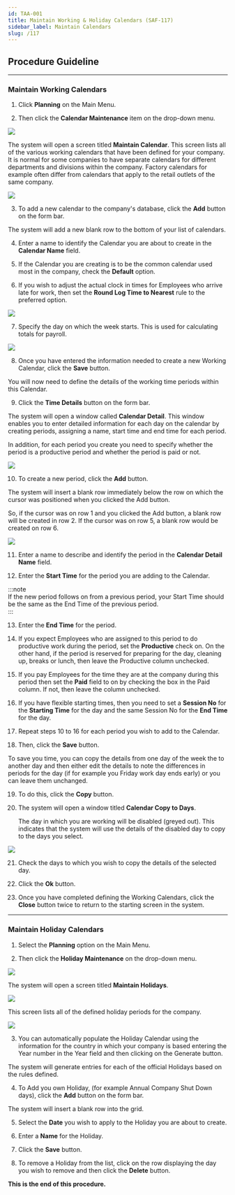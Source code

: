 ```yaml
---
id: TAA-001
title: Maintain Working & Holiday Calendars (SAF-117)
sidebar_label: Maintain Calendars
slug: /117
---
```


## Procedure Guideline
___  

### Maintain Working Calendars  

1.  Click **Planning** on the Main Menu.  

2.  Then click the **Calendar Maintenance** item on the drop-down menu.  

![](../static/img/docs/TAA-001/image1.jpg)  

The system will open a screen titled **Maintain Calendar**. This screen
lists all of the various working calendars that have been defined for
your company. It is normal for some companies to have separate
calendars for different departments and divisions within the company.
Factory calendars for example often differ from calendars that apply
to the retail outlets of the same company.  

![](../static/img/docs/TAA-001/image3.jpg)  

3.  To add a new calendar to the company's database, click the **Add**
    button on the form bar.  

The system will add a new blank row to the bottom of your list of
calendars.  

4.  Enter a name to identify the Calendar you are about to create in the
    **Calendar Name** field.  

5.  If the Calendar you are creating is to be the common calendar used
    most in the company, check the **Default** option.  

6.  If you wish to adjust the actual clock in times for Employees who
    arrive late for work, then set the **Round Log Time to Nearest** rule to
    the preferred option.  

![](../static/img/docs/TAA-001/image5.jpg)  

7.  Specify the day on which the week starts. This is used for
    calculating totals for payroll.  

![](../static/img/docs/TAA-001/image7.jpg)  

8.  Once you have entered the information needed to create a new Working
    Calendar, click the **Save** button.  

You will now need to define the details of the working time periods
within this Calendar.  

9.  Click the **Time Details** button on the form bar.  

The system will open a window called **Calendar Detail**. This window
enables you to enter detailed information for each day on the calendar by
creating periods, assigning a name, start time and end time for each
period.  

In addition, for each period you create you need to specify
whether the period is a productive period and whether the period is
paid or not.  

![](../static/img/docs/TAA-001/image9.jpg)  

10. To create a new period, click the **Add** button.

The system will insert a blank row immediately below the row on which
the cursor was positioned when you clicked the Add button.  

So, if the cursor was on row 1 and you clicked the Add button, a blank
row will be created in row 2. If the cursor was on row 5, a blank row
would be created on row 6.  

![](../static/img/docs/TAA-001/image11.jpg)  

11. Enter a name to describe and identify the period in the
    **Calendar Detail Name** field.  

12. Enter the **Start Time** for the period you are adding to the Calendar.  

:::note  
If the new period follows on from a previous period, your Start Time should be the same as the End Time of the previous period.  
:::  

13. Enter the **End Time** for the period.  

14. If you expect Employees who are assigned to this period to do
    productive work during the period, set the **Productive** check on. On
    the other hand, if the period is reserved for preparing for the day,
    cleaning up, breaks or lunch, then leave the Productive column
    unchecked.  

15. If you pay Employees for the time they are at the company during
    this period then set the **Paid** field to on by checking the box in the
    Paid column. If not, then leave the column unchecked.  

16. If you have flexible starting times, then you need to set a
    **Session No** for the **Starting Time** for the day and the same Session No for the
    **End Time** for the day.  

17. Repeat steps 10 to 16 for each period you wish to add to the
    Calendar.  

18. Then, click the **Save** button.  

To save you time, you can copy the details from one day of the week
the to another day and then either edit the details to note the
differences in periods for the day (if for example you Friday work day
ends early) or you can leave them unchanged.  

19. To do this, click the **Copy** button.  

20. The system will open a window titled **Calendar Copy to Days**.  
    
    The day in which you are working will be disabled (greyed out). This
    indicates that the system will use the details of the disabled day
    to copy to the days you select.  

![](../static/img/docs/TAA-001/image13.jpg)  

21.  Check the days to which you wish to copy the details of the selected
    day.  

22.  Click the **Ok** button.  

23.  Once you have completed defining the Working Calendars, click the
    **Close** button twice to return to the starting screen in the system.  
___

### Maintain Holiday Calendars  

1.  Select the **Planning** option on the Main Menu.  

2.  Then click the **Holiday Maintenance** on the drop-down menu.  

![](../static/img/docs/TAA-002/image1.jpg)  

The system will open a screen titled **Maintain Holidays**.  

![](../static/img/docs/TAA-002/image3.jpg)  

This screen lists all of the defined holiday periods for the company.  

![](../static/img/docs/TAA-002/image5.jpg)  

3.  You can automatically populate the Holiday Calendar using the
    information for the country in which your company is based entering
    the Year number in the Year field and then clicking on the Generate
    button.  

The system will generate entries for each of the official Holidays
based on the rules defined.  

4.  To Add you own Holiday, (for example Annual Company Shut Down days),
    click the **Add** button on the form bar.  

The system will insert a blank row into the grid.  

5.  Select the **Date** you wish to apply to the Holiday you are about to
    create.  

6.  Enter a **Name** for the Holiday.  

7.  Click the **Save** button.  

8.  To remove a Holiday from the list, click on the row displaying the
    day you wish to remove and then click the **Delete** button.  

**This is the end of this procedure.**  
